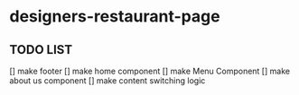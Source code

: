 # designers-restaurant-page

## TODO LIST
[] make footer
[] make home component
[] make Menu Component
[] make about us component
[] make content switching logic